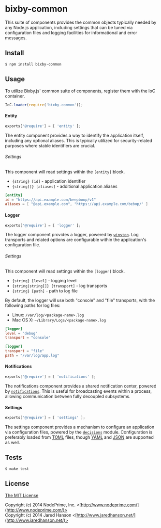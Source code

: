 # bixby-common

This suite of components provides the common objects typically needed by any
Node.js application, including settings that can be tuned via configuration
files and logging facilities for informational and error messages.

## Install

    $ npm install bixby-common

## Usage

To utilize Bixby.js' common suite of components, register them with the IoC
container.

```javascript
IoC.loader(require('bixby-common'));
```

#### Entity

```javascript
exports['@require'] = [ 'entity' ];
```

The entity component provides a way to identify the application itself,
including any optional aliases.  This is typically utilized for security-related
purposes where stable identifiers are crucial.

###### Settings

This component will read settings within the `[entity]` block.

  - `{string} [id]` - application identifier
  - `{string[]} [aliases]` - additional application aliases

```toml
[entity]
id = "https://api.example.com/beepboop/v1"
aliases = [ "@api.example.com", "https://api.example.com/bebop/" ]
```

#### Logger

```javascript
exports['@require'] = [ 'logger' ];
```

The logger component provides a logger, powered by [`winston`](https://github.com/flatiron/winston).
Log transports and related options are configurable within the application's
configuration file.

###### Settings

This component will read settings within the `[logger]` block.

  - `{string} [level]` - logging level
  - `{string|string[]} [transport]` - log transports
  - `{string} [path]` - path to log file

By default, the logger will use both "console" and "file" transports, with
the following paths for log files:

  - Linux: `/var/log/<package-name>.log`
  - Mac OS X: `~/Library/Logs/<package-name>.log`

```toml
[logger]
level = "debug"
transport = "console"
```

```toml
[logger]
transport = "file"
path = "/var/log/app.log"
```

#### Notifications

```javascript
exports['@require'] = [ 'notifications' ];
```

The notifications component provides a shared notification center, powered by
[`notifications`](https://github.com/jaredhanson/node-notifications).  This is
useful for broadcasting events within a process, allowing communication between
fully decoupled subsystems.

#### Settings

```javascript
exports['@require'] = [ 'settings' ];
```

The settings component provides a mechanism to configure an application via
configuration files, powered by the [`decisions`](https://github.com/NodePrime/node-decisions)
module.  Configuration is preferably loaded from [TOML](https://github.com/toml-lang/toml)
files, though [YAML](http://www.yaml.org/) and [JSON](http://json.org/) are
supported as well.

## Tests

    $ make test

## License

[The MIT License](http://opensource.org/licenses/MIT)

Copyright (c) 2014 NodePrime, Inc. <[http://www.nodeprime.com/](http://www.nodeprime.com/)>  
Copyright (c) 2014 Jared Hanson <[http://www.jaredhanson.net/](http://www.jaredhanson.net/)>
